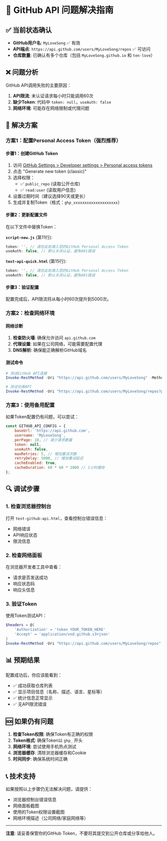 # 🔐 GitHub API 问题解决指南

## ✅ 当前状态确认
- **GitHub用户名**: `MyLoveSong` ✅ 有效
- **API端点**: `https://api.github.com/users/MyLoveSong/repos` ✅ 可访问
- **仓库数量**: 已确认有多个仓库（包括 `MyLoveSong.github.io` 和 `ten-love`）

## ❌ 问题分析
GitHub API调用失败的主要原因：
1. **API限流**: 未认证请求每小时只能调用60次
2. **缺少Token**: 代码中 `token: null`，`useAuth: false`
3. **网络环境**: 可能存在网络限制或代理问题

## 🚀 解决方案

### 方案1：配置Personal Access Token（强烈推荐）

#### 步骤1：创建GitHub Token
1. 访问 [GitHub Settings > Developer settings > Personal access tokens](https://github.com/settings/tokens)
2. 点击 "Generate new token (classic)"
3. 选择权限：
   - ✅ `public_repo` (读取公开仓库)
   - ✅ `read:user` (读取用户信息)
4. 设置过期时间（建议选择90天或更长）
5. 生成并复制Token（格式：`ghp_xxxxxxxxxxxxxxxxxxxx`）

#### 步骤2：更新配置文件
在以下文件中替换Token：

**`script-new.js`** (第11行):
```javascript
token: '', // 请在此处填入您的GitHub Personal Access Token
useAuth: false, // 默认关闭认证，避免401错误
```

**`test-api-quick.html`** (第15行):
```javascript
token: '', // 请在此处填入您的GitHub Personal Access Token
useAuth: false, // 默认关闭认证，避免401错误
```

#### 步骤3：验证配置
配置完成后，API限流将从每小时60次提升到5000次。

### 方案2：检查网络环境

#### 网络诊断
1. **检查防火墙**: 确保允许访问 `api.github.com`
2. **代理设置**: 如果在公司网络，可能需要配置代理
3. **DNS解析**: 确保能正确解析GitHub域名

#### 测试命令
```powershell
# 测试GitHub API连接
Invoke-RestMethod -Uri "https://api.github.com/users/MyLoveSong" -Method Get

# 测试仓库API
Invoke-RestMethod -Uri "https://api.github.com/users/MyLoveSong/repos?per_page=5" -Method Get
```

### 方案3：使用备用配置

如果Token配置仍有问题，可以尝试：

```javascript
const GITHUB_API_CONFIG = {
    baseUrl: 'https://api.github.com',
    username: 'MyLoveSong',
    perPage: 10, // 减少请求数量
    token: null,
    useAuth: false,
    maxRetries: 5, // 增加重试次数
    retryDelay: 5000, // 增加重试延迟
    cacheEnabled: true,
    cacheDuration: 60 * 60 * 1000 // 1小时缓存
};
```

## 🔍 调试步骤

### 1. 检查浏览器控制台
打开 `test-github-api.html`，查看控制台错误信息：
- 网络错误
- API响应状态
- 限流信息

### 2. 检查网络面板
在浏览器开发者工具中查看：
- 请求是否发送成功
- 响应状态码
- 响应头信息

### 3. 验证Token
使用Token测试API：
```powershell
$headers = @{
    'Authorization' = 'token YOUR_TOKEN_HERE'
    'Accept' = 'application/vnd.github.v3+json'
}
Invoke-RestMethod -Uri "https://api.github.com/users/MyLoveSong/repos" -Headers $headers -Method Get
```

## 📊 预期结果

配置成功后，你应该能看到：
- ✅ 成功获取仓库列表
- ✅ 显示项目信息（名称、描述、语言、星标等）
- ✅ 统计信息正常显示
- ✅ 无API限流错误

## 🆘 如果仍有问题

1. **检查Token权限**: 确保Token有正确的权限
2. **Token格式**: 确保Token以 `ghp_` 开头
3. **网络环境**: 尝试使用手机热点测试
4. **浏览器缓存**: 清除浏览器缓存和Cookie
5. **时间同步**: 确保系统时间正确

## 📞 技术支持

如果按照以上步骤仍无法解决问题，请提供：
- 浏览器控制台错误信息
- 网络面板截图
- 使用的Token权限设置截图
- 网络环境描述（公司网络/家庭网络等）

---

**注意**: 请妥善保管你的GitHub Token，不要将其提交到公开仓库或分享给他人。
